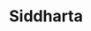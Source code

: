 ---
title: "Siddharta"
description: "Nice serendipity. Awalnya buku ini saya comot, karena mengira akan membaca cerita tentang perjalanan Buddha, tapi saya kecele abis. Alih-alih Buddha, buku ini bercerita tentang orang lain yang bernama Siddharta – lahir beberapa tahun setelah Buddha, dari masa remaja hingga dia mati. Di ujung buku, Siddharta akhirnya mokhsa sebagai tukang perahu, setelah mengalami pahit dan salah, dan jaya, sebagai manusia biasa – bukan brahmana yang adalah awal takdir Siddharta. Dialog jadi kekuatan buku ini, dan saya senang telah salah membeli."
cover: "images/reading/siddharta.jpeg"
publishDate: 2022-05-15
authors: "Hermann Hesse"
categories: ["personal development"]
---